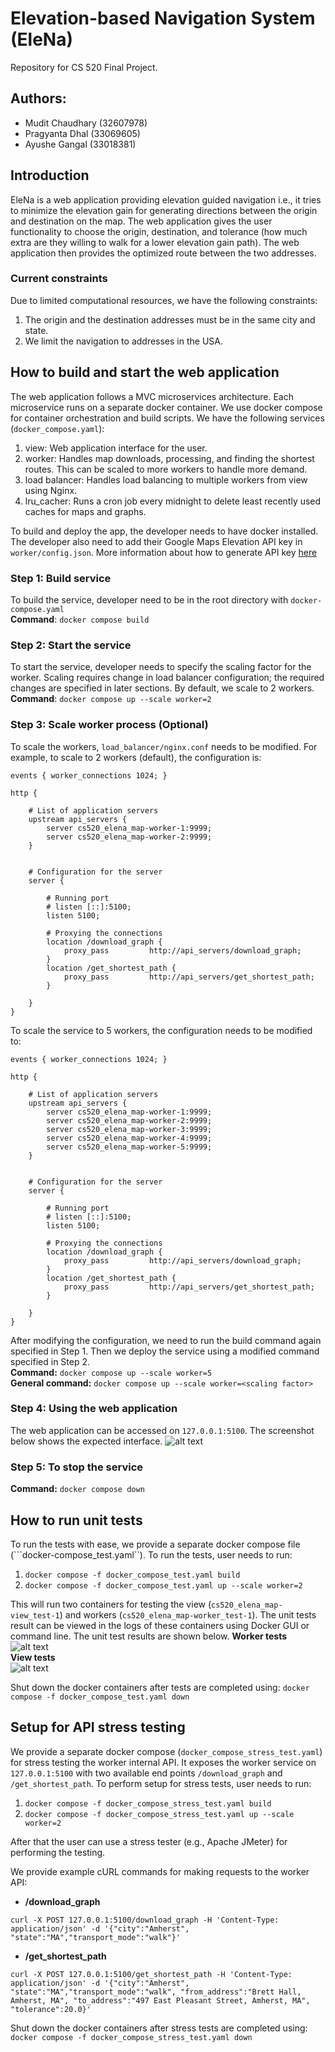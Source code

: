# Elevation-based Navigation System (EleNa)
Repository for CS 520 Final Project.

## Authors:
- Mudit Chaudhary (32607978)
- Pragyanta Dhal (33069605)
- Ayushe Gangal (33018381)

## Introduction
EleNa is a web application providing elevation guided navigation i.e., it tries to minimize the elevation gain for
generating directions between the origin and destination on the map. The web application gives the user functionality to
choose the origin, destination, and tolerance (how much extra are they willing to walk for a lower elevation gain path).
The web application then provides the optimized route between the two addresses.
### Current constraints
Due to limited computational resources, we have the following constraints:
1. The origin and the destination addresses must be in the same city and state.
2. We limit the navigation to addresses in the USA.

## How to build and start the web application
The web application follows a MVC microservices architecture. Each microservice runs on a separate docker container. We 
use docker compose for container orchestration and build scripts. We have the following services (```docker_compose.yaml```):
1. view: Web application interface for the user.
2. worker: Handles map downloads, processing, and finding the shortest routes. This can be scaled to more workers to handle more demand.
3. load balancer: Handles load balancing to multiple workers from view using Nginx.
4. lru_cacher: Runs a cron job every midnight to delete least recently used caches for maps and graphs.

To build and deploy the app, the developer needs to have docker installed. The developer also need to add their Google Maps Elevation API key in ```worker/config.json```. More information
about how to generate API key [here](https://developers.google.com/maps/documentation/elevation/overview)
### Step 1: Build service
To build the service, developer need to be in the root directory with ```docker-compose.yaml```  
**Command**: ```docker compose build```

### Step 2: Start the service
To start the service, developer needs to specify the scaling factor for the worker. Scaling requires change in load balancer 
configuration; the required changes are specified in later sections. By default, we scale to 2 workers.  
**Command**: ```docker compose up --scale worker=2```  

### Step 3: Scale worker process (Optional)
To scale the workers, ```load_balancer/nginx.conf``` needs to be modified. For example, to scale to 2 workers (default), 
the configuration is:
```
events { worker_connections 1024; }

http {

    # List of application servers
    upstream api_servers {
        server cs520_elena_map-worker-1:9999;
        server cs520_elena_map-worker-2:9999;
    }


    # Configuration for the server
    server {

        # Running port
        # listen [::]:5100;
        listen 5100;

        # Proxying the connections
        location /download_graph {
            proxy_pass         http://api_servers/download_graph;
        }
        location /get_shortest_path {
            proxy_pass         http://api_servers/get_shortest_path;
        }

    }
}
```

To scale the service to 5 workers, the configuration needs to be modified to:
```
events { worker_connections 1024; }

http {

    # List of application servers
    upstream api_servers {
        server cs520_elena_map-worker-1:9999;
        server cs520_elena_map-worker-2:9999;
        server cs520_elena_map-worker-3:9999;
        server cs520_elena_map-worker-4:9999;
        server cs520_elena_map-worker-5:9999;
    }


    # Configuration for the server
    server {

        # Running port
        # listen [::]:5100;
        listen 5100;

        # Proxying the connections
        location /download_graph {
            proxy_pass         http://api_servers/download_graph;
        }
        location /get_shortest_path {
            proxy_pass         http://api_servers/get_shortest_path;
        }

    }
}
```

After modifying the configuration, we need to run the build command again specified in Step 1.
Then we deploy the service using a modified command specified in Step 2.  
**Command:** ```docker compose up --scale worker=5```  
**General command:** ```docker compose up --scale worker=<scaling factor>```  

### Step 4: Using the web application
The web application can be accessed on ```127.0.0.1:5100```. The screenshot below shows the expected interface.
![alt text](documentation_images/interface.png "Title")

### Step 5: To stop the service
**Command:** ```docker compose down```

## How to run unit tests
To run the tests with ease, we provide a separate docker compose file (```docker-compose_test.yaml``).
To run the tests, user needs to run:
1. ```docker compose -f docker_compose_test.yaml build```
2. ```docker compose -f docker_compose_test.yaml up --scale worker=2```

This will run two containers for testing the view (```cs520_elena_map-view_test-1```) and workers (```cs520_elena_map-worker_test-1```).
The unit tests result can be viewed in the logs of these containers using Docker GUI or command line. 
The unit test results are shown below.
**Worker tests**  
![alt text](documentation_images/worker_tests.png "Title")  
**View tests**  
![alt text](documentation_images/view_tests.png "View Tests")  

Shut down the docker containers after tests are completed using: ```docker compose -f docker_compose_test.yaml down```

## Setup for API stress testing
We provide a separate docker compose (```docker_compose_stress_test.yaml```) for stress testing the worker internal API. It exposes the worker service on 
```127.0.0.1:5100``` with two available end points ```/download_graph``` and ```/get_shortest_path```.
To perform setup for stress tests, user needs to run:
1. ```docker compose -f docker_compose_stress_test.yaml build```
2. ```docker compose -f docker_compose_stress_test.yaml up --scale worker=2```

After that the user can use a stress tester (e.g., Apache JMeter) for performing the testing.

We provide example cURL commands for making requests to the worker API:  
- **/download_graph**  
```
curl -X POST 127.0.0.1:5100/download_graph -H 'Content-Type: application/json' -d '{"city":"Amherst", "state":"MA","transport_mode":"walk"}'
```  
- **/get_shortest_path**  
```
curl -X POST 127.0.0.1:5100/get_shortest_path -H 'Content-Type: application/json' -d '{"city":"Amherst", "state":"MA","transport_mode":"walk", "from_address":"Brett Hall, Amherst, MA", "to_address":"497 East Pleasant Street, Amherst, MA", "tolerance":20.0}'
```

Shut down the docker containers after stress tests are completed using: ```docker compose -f docker_compose_stress_test.yaml down```